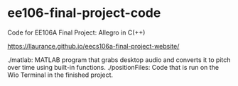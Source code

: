 # ee106-final-project-code

Code for EE106A Final Project: Allegro in C(++)

https://llaurance.github.io/eecs106a-final-project-website/

./matlab: MATLAB program that grabs desktop audio and converts it to pitch over time using built-in functions.
./positionFiles: Code that is run on the Wio Terminal in the finished project.
